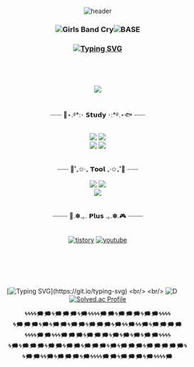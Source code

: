<div align="center">

![header](https://capsule-render.vercel.app/api?type=venom&reversal=false&animation=twinkling&color=0:0431B4,100:0080FF&height=250&section=header&text=トゲナシトゲアリ&fontColor=FFFFFF&fontSize=90&fontAlign=50&fontAlignY=45&desc=幸せの文字が￥を含むのは何でなんでしょうか?&descSize=20&descAlign=50&descAlignY=90)
 ### ![Girls Band Cry](https://media1.tenor.com/m/osJvtuoLnQsAAAAd/girls-band-cry-anime.gif)![BASE](https://media1.tenor.com/m/5-KPEL3pFlIAAAAC/kita-ikuyo-guitarist.gif)
 ### [![Typing SVG](https://readme-typing-svg.demolab.com?font=Dela+Gothic+One&size=24&pause=1000&color=FFFFFF&background=FF7CC800&center=true&vCenter=true&width=435&lines=%F0%9F%91%BE+life+is+hard+%E3%81%A0%E3%81%91%E3%81%A9+happy+%F0%9F%8C%88)](https://git.io/typing-svg)
 #
<div align="center">
<br/>
<br/>
<img src="https://img.shields.io/badge/⋆⁺₊⋆ ♡̶ ⋆⁺₊⋆ ♡̷̷̷ ⋆⁺₊⋆♡̴ ⋆⁺₊⋆ 私の家に来たことを歓迎する(ꈍᴗꈍ) ⋆⁺₊⋆ ♡̶ ⋆⁺₊⋆ ♡̷̷̷ ⋆⁺₊⋆♡̴ ⋆⁺₊⋆-ACFA58?style=for-the-flat&logo=anki%2B%2B&logoColor=white">
</div>
<br/>
<br/>
<div align="center">
┈┈┈ 🪼⋆.࿔*:･ 𝗦𝘁𝘂𝗱𝘆 ･:*࿔.⋆🐟 ┈┈┈
</div>
<br/>
<div align="center">
<img src="https://img.shields.io/badge/C++-00599C?style=for-the-badge&logo=c%2B%2B&logoColor=white">
<img src="https://img.shields.io/badge/C-A8B9CC?style=for-the-badge&logo=C&logoColor=black">
<br/>
<img src="https://img.shields.io/badge/Unity-FFFFFF?style=for-the-badge&logo=unity&logoColor=black">
<img src="https://img.shields.io/badge/unreal-FFFFFF?style=for-the-badge&logo=unrealengine&logoColor=0E1128">
</div>
<br/>
<br/>

<div align="center">
┈┈┈ 🪽˚₊✩‧₊ 𝗧𝗼𝗼𝗹 ₊‧✩₊˚🦭 ┈┈┈ <br/>
</div>
<br/>
<div align="center">
<img src="https://img.shields.io/badge/premiere_pro-BE81F7?style=for-the-badge&logo=adobepremierepro&logoColor=white">
<img src="https://img.shields.io/badge/after_Effects-5F04B4?style=for-the-badge&logo=adobeafterEffects&logoColor=white">
<br/>
<img src="https://img.shields.io/badge/photoshop-31A8FF?style=for-the-badge&logo=adobephotoshop&logoColor=white">
<br/>
<br/>


</div>
<br/>
<div align="center">
┈┈┈┈ 🎸.✽.｡. 𝗣𝗹𝘂𝘀 .｡.✽.🎮 ┈┈┈┈
<br/>
</div>
<br/>
<div align="center">

[![tistory](https://img.shields.io/badge/my_tistory-FFFFFF?style=for-the-badge&logo=tistory&logoColor=black)](https://rkdms20.tistory.com/)
[![youtube](https://img.shields.io/badge/my_youtube-FF0000?style=for-the-badge&logo=youtube&logoColor=white)](https://www.youtube.com/@rkclrns)
</div>
<br/>
<br/>
<br/>
<br/>
<div align="center">
  
[![Typing SVG](https://readme-typing-svg.demolab.com?font=Hachi+Maru+Pop&size=15&duration=3000&pause=10&color=FFFFFF&background=5EC3FF3B&center=true&vCenter=true&multiline=true&width=250&height=60&lines=%E8%A8%AA%E5%95%8F%E3%81%97%E3%81%A6%E3%81%8F%E3%82%8C%E3%81%A6%E3%81%82%E3%82%8A%E3%81%8C%E3%81%A8%E3%81%86%EF%BC%81;%E6%AC%A1%E3%81%AB%E6%9D%A5%E3%82%8B%7C%CF%89%EF%BD%A5%D9%88+%CC%91%CC%91%E0%BC%89~~)](https://git.io/typing-svg)
<br/>
<br/>
![D](https://media1.tenor.com/m/YhA5nO9jiCkAAAAC/ika-musume.gif)ㅤㅤ [![Solved.ac Profile](http://mazassumnida.wtf/api/v2/generate_badge?boj=fmsl10041004)](https://solved.ac/fmsl10041004/)
</div>
</div>
<div align="center"> 
🌀🌀🌀🌀🗯️🗯️🌀🗯️🗯️🗯️🌀🗯️🌀🌀🌀🌀🗯️🗯️🌀🗯️🗯️🗯️🌀🗯️🗯️🌀🌀🌀🌀<br>
🌀🗯️🗯️🗯️🌀🗯️🌀🗯️🗯️🌀🗯️🗯️🌀🗯️🗯️🗯️🌀🗯️🌀🌀🗯️🌀🌀🗯️🌀🗯️🗯️🗯️🗯️<br>
🌀🌀🌀🌀🗯️🗯️🌀🌀🌀🗯️🗯️🗯️🌀🗯️🗯️🗯️🌀🗯️🌀🗯️🌀🗯️🌀🗯️🗯️🌀🌀🌀🌀<br>
🌀🗯️🌀🗯️🗯️🗯️🌀🗯️🗯️🌀🗯️🗯️🌀🗯️🗯️🗯️🌀🗯️🌀🗯️🗯️🗯️🌀🗯️🗯️🗯️🗯️🗯️🌀<br>
🌀🗯️🗯️🌀🌀🗯️🌀🗯️🗯️🗯️🌀🗯️🌀🌀🌀🌀🗯️🗯️🌀🗯️🗯️🗯️🌀🗯️🌀🌀🌀🌀🗯️<br> 
</div>
<br> 
